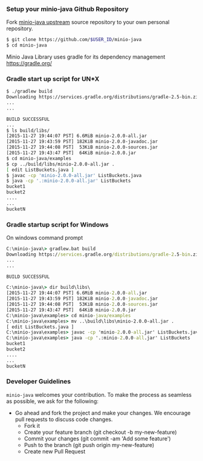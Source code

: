 ### Setup your minio-java Github Repository
Fork [minio-java upstream](https://github.com/minio/minio-java/fork) source repository to your own personal repository.
```sh
$ git clone https://github.com/$USER_ID/minio-java
$ cd minio-java
```

Minio Java Library uses gradle for its dependency management https://gradle.org/

### Gradle start up script for UN*X
```sh
$ ./gradlew build
Downloading https://services.gradle.org/distributions/gradle-2.5-bin.zip
...
...

BUILD SUCCESSFUL
...
$ ls build/libs/
[2015-11-27 19:44:07 PST] 6.6MiB minio-2.0.0-all.jar
[2015-11-27 19:43:59 PST] 182KiB minio-2.0.0-javadoc.jar
[2015-11-27 19:44:08 PST]  53KiB minio-2.0.0-sources.jar
[2015-11-27 19:43:47 PST]  64KiB minio-2.0.0.jar
$ cd minio-java/examples
$ cp ../build/libs/minio-2.0.0-all.jar .
[ edit ListBuckets.java ]
$ javac -cp 'minio-2.0.0-all.jar' ListBuckets.java
$ java -cp '.:minio-2.0.0-all.jar' ListBuckets
bucket1
bucket2
....
...
bucketN
```

### Gradle startup script for Windows

On windows command prompt

```bat
C:\minio-java\> gradlew.bat build
Downloading https://services.gradle.org/distributions/gradle-2.5-bin.zip
...
...

BUILD SUCCESSFUL

C:\minio-java\> dir build\libs\
[2015-11-27 19:44:07 PST] 6.6MiB minio-2.0.0-all.jar
[2015-11-27 19:43:59 PST] 182KiB minio-2.0.0-javadoc.jar
[2015-11-27 19:44:08 PST]  53KiB minio-2.0.0-sources.jar
[2015-11-27 19:43:47 PST]  64KiB minio-2.0.0.jar
C:\minio-java\examples> cd minio-java/examples
C:\minio-java\examples> mv ..\build\libs\minio-2.0.0-all.jar .
[ edit ListBuckets.java ]
C:\minio-java\examples> javac -cp 'minio-2.0.0-all.jar' ListBuckets.java
C:\minio-java\examples> java -cp '.:minio-2.0.0-all.jar' ListBuckets
bucket1
bucket2
....
...
bucketN
```

###  Developer Guidelines

``minio-java`` welcomes your contribution. To make the process as seamless as possible, we ask for the following:

* Go ahead and fork the project and make your changes. We encourage pull requests to discuss code changes.
    - Fork it
    - Create your feature branch (git checkout -b my-new-feature)
    - Commit your changes (git commit -am 'Add some feature')
    - Push to the branch (git push origin my-new-feature)
    - Create new Pull Request
